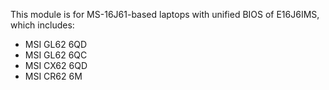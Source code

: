 This module is for MS-16J61-based laptops with unified BIOS of E16J6IMS, which includes:

- MSI GL62 6QD
- MSI GL62 6QC
- MSI CX62 6QD
- MSI CR62 6M

